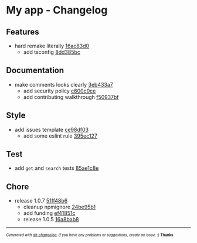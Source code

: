 # My app - Changelog



## Features
  - hard remake literally [16ac83d0](https://github.com/sinkaroid/scathach-api/commit/16ac83d0eed8b0229efdcd08b25386f5d8ab2572) 
    - add tsconfig [8dd385bc](https://github.com/sinkaroid/scathach-api/commit/8dd385bcf9014557fe9e3d9a9ef55371f82df00c) 
  



## Documentation
  - make comments looks clearly [3eb433a7](https://github.com/sinkaroid/scathach-api/commit/3eb433a794f60043981249fa53e0e35010f8546b) 
    - add security policy [c600c0ce](https://github.com/sinkaroid/scathach-api/commit/c600c0cea258591be5b88c0e263fe9b0b9a0cc42) 
    - add contributing walkthrough [f50937bf](https://github.com/sinkaroid/scathach-api/commit/f50937bfdac2a578393ee1b3b4fb33b064e24566) 
  



## Style
  - add issues template [ce98df03](https://github.com/sinkaroid/scathach-api/commit/ce98df035ffc36aae47be6366c8c86e8e44b9be2) 
    - add some eslint rule [395ec127](https://github.com/sinkaroid/scathach-api/commit/395ec12777fca5c502fc4e3b5697a66635dcd905) 
  



## Test
  - add `get` and `search` tests [85ae1c8e](https://github.com/sinkaroid/scathach-api/commit/85ae1c8e74abb6afb3ca15effa1755cfd797ae45) 
  



## Chore
  - release 1.0.7 [51ff48b6](https://github.com/sinkaroid/scathach-api/commit/51ff48b6905fba7f8c6bf2fe8a21111135d3ba08) 
    - cleanup npmignore [24be95b1](https://github.com/sinkaroid/scathach-api/commit/24be95b1ea0bbbe33c019997cdd346d0c002a68f) 
    - add funding [ef41851c](https://github.com/sinkaroid/scathach-api/commit/ef41851cfb77a7d1b5eb571885c35ef4c61da2de) 
    - release 1.0.5 [16a8bab8](https://github.com/sinkaroid/scathach-api/commit/16a8bab85c7b0d6e00fe84feeba0c16d701bbddc) 
  




---
<sub><sup>*Generated with [git-changelog](https://github.com/rafinskipg/git-changelog). If you have any problems or suggestions, create an issue.* :) **Thanks** </sub></sup>
